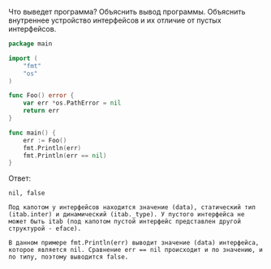 Что выведет программа? Объяснить вывод программы. Объяснить внутреннее устройство интерфейсов и их отличие от пустых интерфейсов.

```go
package main

import (
	"fmt"
	"os"
)

func Foo() error {
	var err *os.PathError = nil
	return err
}

func main() {
	err := Foo()
	fmt.Println(err)
	fmt.Println(err == nil)
}
```

Ответ:
```
nil, false

Под капотом у интерфейсов находится значение (data), статический тип (itab.inter) и динамический (itab._type). У пустого интерфейса не может быть itab (под капотом пустой интерфейс представлен другой структурой - eface).

В данном примере fmt.Println(err) выводит значение (data) интерфейса, которое является nil. Сравнение err == nil происходит и по значению, и по типу, поэтому выводится false.
```
